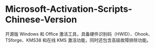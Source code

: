 # Microsoft-Activation-Scripts-Chinese-Version
开源版 Windows 和 Office 激活工具，具备硬件识别码（HWID）、Ohook、TSforge、KMS38 和在线 KMS 激活功能，同时还包含高级故障排除功能。
